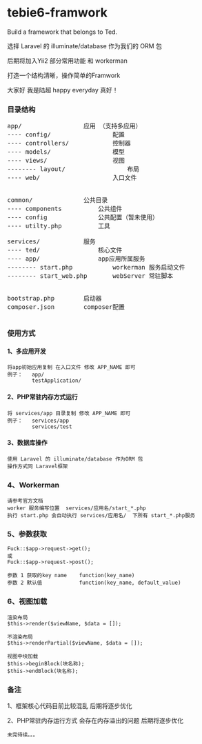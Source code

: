 # tebie6-framwork


Build a framework that belongs to Ted.

选择 Laravel 的 illuminate/database 作为我们的 ORM 包

后期将加入Yii2 部分常用功能 和 workerman

打造一个结构清晰，操作简单的Framwork

大家好 我是陆超 happy everyday 真好！

### 目录结构
<pre>
app/                 应用 （支持多应用）
---- config/                 配置
---- controllers/            控制器
---- models/                 模型
---- views/                  视图
-------- layout/                 布局        
---- web/                    入口文件

        
common/              公共目录
---- components          公共组件
---- config              公共配置（暂未使用）
---- utilty.php          工具
    
services/            服务
---- ted/                核心文件
---- app/                app应用所属服务
-------- start.php           workerman 服务启动文件
-------- start_web.php       webServer 常驻脚本

        
bootstrap.php        启动器
composer.json        composer配置

</pre>


### 使用方式

#### 1、多应用开发
    
    将app初始应用复制 在入口文件 修改 APP_NAME 即可
    例子：   app/
            testApplication/
    
#### 2、PHP常驻内存方式运行

    将 services/app 目录复制 修改 APP_NAME 即可
    例子：   services/app
            services/test
            
#### 3、数据库操作
    
    使用 Laravel 的 illuminate/database 作为ORM 包
    操作方式同 Laravel框架
      
### 4、Workerman
    
    请参考官方文档
    worker 服务编写位置  services/应用名/start_*.php
    执行 start.php 会自动执行 services/应用名/  下所有 start_*.php服务
    
### 5、参数获取

    Fuck::$app->request->get();
    或
    Fuck::$app->request->post();
    
    参数 1 获取的key name    function(key_name)
    参数 2 默认值            function(key_name, default_value)
    
### 6、视图加载

    渲染布局
    $this->render($viewName, $data = []);
    
    不渲染布局
    $this->renderPartial($viewName, $data = []);
    
    视图中块加载
    $this->beginBlock(块名称);
    $this->endBlock(块名称);
    

### 备注

   1、框架核心代码目前比较混乱 后期将逐步优化
   
   2、PHP常驻内存运行方式 会存在内存溢出的问题 后期将逐步优化
    
    未完待续。。。

